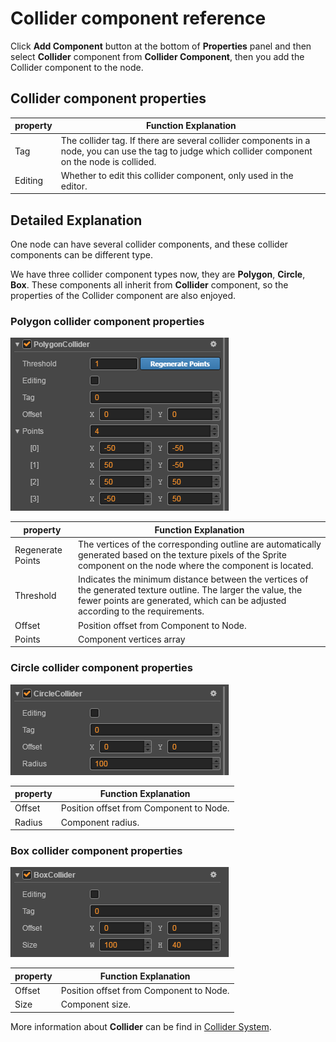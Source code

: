# Collider component reference

Click **Add Component** button at the bottom of **Properties** panel and then select **Collider** component from **Collider Component**, then you add the Collider component to the node.

## Collider component properties

| property |   Function Explanation
| -------------- | ----------- |
| Tag | The collider tag. If there are several collider components in a node, you can use the tag to judge which collider component on the node is collided.
| Editing | Whether to edit this collider component, only used in the editor.

## Detailed Explanation

One node can have several collider components, and these collider components can be different type.

We have three collider component types now, they are **Polygon**, **Circle**, **Box**. These components all inherit from **Collider** component, so the properties of the Collider component are also enjoyed.

### Polygon collider component properties

![](collider/polygon.png)

| property |   Function Explanation
| -------------- | ----------- |
| Regenerate Points | The vertices of the corresponding outline are automatically generated based on the texture pixels of the Sprite component on the node where the component is located.
| Threshold | Indicates the minimum distance between the vertices of the generated texture outline. The larger the value, the fewer points are generated, which can be adjusted according to the requirements.
| Offset | Position offset from Component to Node.
| Points | Component vertices array

### Circle collider component properties

![](collider/circle.png)

| property |   Function Explanation
| -------- | -------- |
| Offset | Position offset from Component to Node.
| Radius | Component radius.

### Box collider component properties

![](collider/box.png)

| property |   Function Explanation
| -------------- | ----------- |
| Offset | Position offset from Component to Node.
| Size | Component size.

More information about **Collider** can be find in [Collider System](../physics/collision/index.md).
